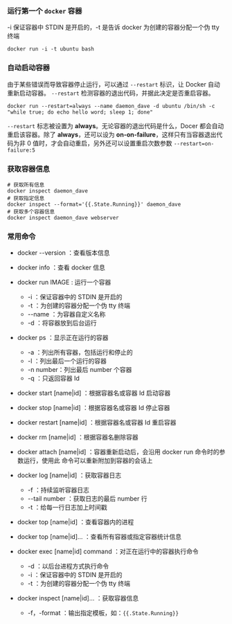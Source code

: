 ### 运行第一个 `docker` 容器

-i 保证容器中 STDIN 是开启的，-t 是告诉 docker 为创建的容器分配一个伪 tty 终端
```
docker run -i -t ubuntu bash
```
### 自动启动容器

由于某些错误而导致容器停止运行，可以通过 `--restart` 标识，让 Docker 自动重新启动容器。 `--restart` 检测容器的退出代码，并据此决定是否重启容器。

```
docker run --restart=always --name daemon_dave -d ubuntu /bin/sh -c "while true; do echo hello word; sleep 1; done"
```

`--restart` 标志被设置为 **always**。无论容器的退出代码是什么，Docer 都会自动重启该容器。除了 **always**，还可以设为 **on-on-failure**，这样只有当容器退出代码为非 0 值时，才会自动重启，另外还可以设置重启次数参数 `--restart=on-failure:5`

### 获取容器信息

```
# 获取所有信息
docker inspect daemon_dave
# 获取指定信息
docker inspect --format='{{.State.Running}}' daemon_dave
# 获取多个容器信息
docker inspect daemon_dave webserver
```

### 常用命令
+ docker --version ：查看版本信息
+ docker info ：查看 docker 信息
+ docker run IMAGE : 运行一个容器
    * -i ：保证容器中的 STDIN 是开启的
    * -t ：为创建的容器分配一个伪 tty 终端
    * --name ：为容器自定义名称
    * -d ：将容器放到后台运行
+ docker ps ：显示正在运行的容器
    * -a ：列出所有容器，包括运行和停止的
    * -l ：列出最后一个运行的容器
    * -n number：列出最后 number 个容器
    * -q ：只返回容器 Id

+ docker start [name|id] ：根据容器名或容器 Id 启动容器
+ docker stop [name|id] ：根据容器名或容器 Id 停止容器
+ docker restart [name|id] ：根据容器名或容器 Id 重启容器
+ docker rm [name|id] ：根据容器名删除容器
+ docker attach [name|id] ：容器重新启动后，会沿用 docker run 命令时的参数运行，使用此
命令可以重新附加到容器的会话上
+ docker log [name|id] ：获取容器日志
    * -f ：持续监听容器日志
    * --tail number ：获取日志的最后 number 行
    * -t ：给每一行日志加上时间戳
+ docker top [name|id] ：查看容器内的进程
+ docker top [name|id]... ：查看所有容器或指定容器统计信息
+ docker exec [name|id] command ：对正在运行中的容器执行命令
    * -d ：以后台进程方式执行命令
    * -i ：保证容器中的 STDIN 是开启的
    * -t ：为创建的容器分配一个伪 tty 终端
+ docker inspect [name|id]... ：获取容器信息
    * -f，-format ：输出指定模板，如：`{{.State.Running}}`
